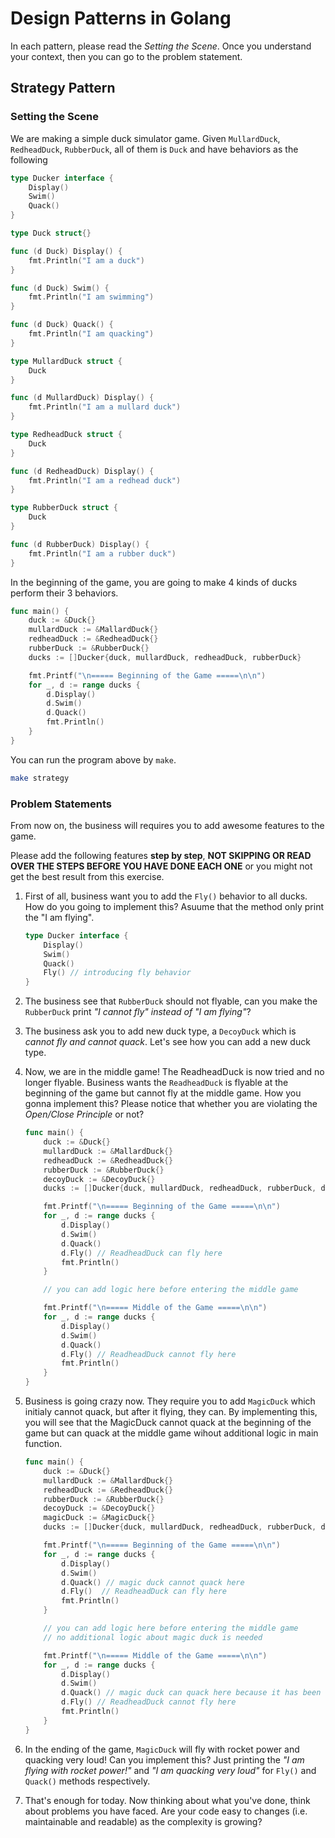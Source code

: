 # Design Patterns in Golang

In each pattern, please read the *Setting the Scene*.
Once you understand your context, then you can go to the problem statement.

## Strategy Pattern

### Setting the Scene

We are making a simple duck simulator game.
Given `MullardDuck`, `RedheadDuck`, `RubberDuck`, all of them is `Duck` and have behaviors as the following

```go
type Ducker interface {
    Display()
    Swim()
    Quack()
}

type Duck struct{}

func (d Duck) Display() {
    fmt.Println("I am a duck")
}

func (d Duck) Swim() {
    fmt.Println("I am swimming")
}

func (d Duck) Quack() {
    fmt.Println("I am quacking")
}

type MullardDuck struct {
    Duck
}

func (d MullardDuck) Display() {
    fmt.Println("I am a mullard duck")
}

type RedheadDuck struct {
    Duck
}

func (d RedheadDuck) Display() {
    fmt.Println("I am a redhead duck")
}

type RubberDuck struct {
    Duck
}

func (d RubberDuck) Display() {
    fmt.Println("I am a rubber duck")
}
```

In the beginning of the game, you are going to make 4 kinds of ducks perform their 3 behaviors.

```go
func main() {
    duck := &Duck{}
    mullardDuck := &MallardDuck{}
    redheadDuck := &RedheadDuck{}
    rubberDuck := &RubberDuck{}
    ducks := []Ducker{duck, mullardDuck, redheadDuck, rubberDuck}

    fmt.Printf("\n===== Beginning of the Game =====\n\n")
    for _, d := range ducks {
        d.Display()
        d.Swim()
        d.Quack()
        fmt.Println()
    }
}
```

You can run the program above by `make`.

```sh
make strategy
```

### Problem Statements

From now on, the business will requires you to add awesome features to the game.

Please add the following features **step by step**, **NOT SKIPPING OR READ OVER THE STEPS BEFORE YOU HAVE DONE EACH ONE** or you might not get the best result from this exercise.

1. First of all, business want you to add the `Fly()` behavior to all ducks.
How do you going to implement this? Asuume that the method only print the "I am flying".

    ```go
    type Ducker interface {
        Display()
        Swim()
        Quack()
        Fly() // introducing fly behavior
    }
    ```

2. The business see that `RubberDuck` should not flyable, can you make the `RubberDuck` print *"I cannot fly" instead of "I am flying"*?

3. The business ask you to add new duck type, a `DecoyDuck` which is *cannot fly and cannot quack*. Let's see how you can add a new duck type.

4. Now, we are in the middle game! The ReadheadDuck is now tried and no longer flyable. Business wants the `ReadheadDuck` is flyable at the beginning of the game but cannot fly at the middle game. How you gonna implement this? Please notice that whether you are violating the *Open/Close Principle* or not?

    ```go
    func main() {
        duck := &Duck{}
        mullardDuck := &MallardDuck{}
        redheadDuck := &RedheadDuck{}
        rubberDuck := &RubberDuck{}
        decoyDuck := &DecoyDuck{}
        ducks := []Ducker{duck, mullardDuck, redheadDuck, rubberDuck, decoyDuck}

        fmt.Printf("\n===== Beginning of the Game =====\n\n")
        for _, d := range ducks {
            d.Display()
            d.Swim()
            d.Quack()
            d.Fly() // ReadheadDuck can fly here
            fmt.Println()
        }

        // you can add logic here before entering the middle game

        fmt.Printf("\n===== Middle of the Game =====\n\n")
        for _, d := range ducks {
            d.Display()
            d.Swim()
            d.Quack()
            d.Fly() // ReadheadDuck cannot fly here
            fmt.Println()
        }
    }
    ```

5. Business is going crazy now. They require you to add `MagicDuck` which initialy cannot quack, but after it flying, they can.
By implementing this, you will see that the MagicDuck cannot quack at the beginning of the game but can quack at the middle game wihout additional logic in main function.

    ```go
    func main() {
        duck := &Duck{}
        mullardDuck := &MallardDuck{}
        redheadDuck := &RedheadDuck{}
        rubberDuck := &RubberDuck{}
        decoyDuck := &DecoyDuck{}
        magicDuck := &MagicDuck{}
        ducks := []Ducker{duck, mullardDuck, redheadDuck, rubberDuck, decoyDuck, magicDuck}

        fmt.Printf("\n===== Beginning of the Game =====\n\n")
        for _, d := range ducks {
            d.Display()
            d.Swim()
            d.Quack() // magic duck cannot quack here
            d.Fly()  // ReadheadDuck can fly here
            fmt.Println()
        }

        // you can add logic here before entering the middle game
        // no additional logic about magic duck is needed

        fmt.Printf("\n===== Middle of the Game =====\n\n")
        for _, d := range ducks {
            d.Display()
            d.Swim()
            d.Quack() // magic duck can quack here because it has been fly at the beginning of the game
            d.Fly() // ReadheadDuck cannot fly here
            fmt.Println()
        }
    }
    ```

6. In the ending of the game, `MagicDuck` will fly with rocket power and quacking very loud! Can you implement this?
Just printing the *"I am flying with rocket power!"* and *"I am quacking very loud"* for `Fly()` and `Quack()` methods respectively.

7. That's enough for today. Now thinking about what you've done, think about problems you have faced.
Are your code easy to changes (i.e. maintainable and readable) as the complexity is growing?
